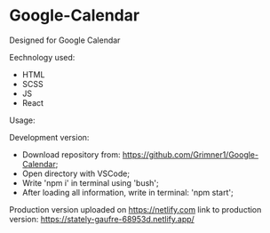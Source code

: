 # Google-Calendar

Designed for Google Calendar

Еechnology used:
 - HTML
 - SCSS
 - JS
 - React

Usage:

Development version:
 - Download repository from: https://github.com/Grimner1/Google-Calendar;
 - Open directory with VSCode;
 - Write 'npm i' in terminal using 'bush';
 - After loading all information, write in terminal: 'npm start';

Production version uploaded on https://netlify.com
link to production version: https://stately-gaufre-68953d.netlify.app/
